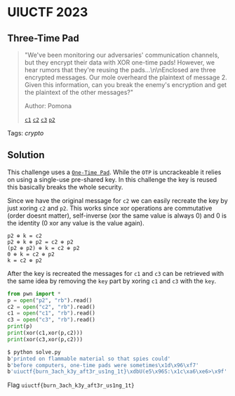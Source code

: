 # UIUCTF 2023

## Three-Time Pad

> "We've been monitoring our adversaries' communication channels, but they encrypt their data with XOR one-time pads! However, we hear rumors that they're reusing the pads...\n\nEnclosed are three encrypted messages. Our mole overheard the plaintext of message 2. Given this information, can you break the enemy's encryption and get the plaintext of the other messages?"
>
>  Author: Pomona
>
> [`c1`](c1)
> [`c2`](c2)
> [`c3`](c3)
> [`p2`](p2)

Tags: _crypto_

## Solution
This challenge uses a [`One-Time Pad`](https://en.wikipedia.org/wiki/One-time_pad). While the `OTP` is uncrackeable it relies on using a single-use pre-shared key. In this challenge the key is reused this basically breaks the whole security.

Since we have the original message for `c2` we can easily recreate the key by just xoring  `c2` and `p2`. This works since xor operations are commutative (order doesnt matter), self-inverse (xor the same value is always 0) and 0 is the identity (0 xor any value is the value again).

`p2 ⊕ k = c2`\
`p2 ⊕ k ⊕ p2 = c2 ⊕ p2`\
`(p2 ⊕ p2) ⊕ k = c2 ⊕ p2`\
`0 ⊕ k = c2 ⊕ p2`\
`k = c2 ⊕ p2`

After the key is recreated the messages for `c1` and `c3` can be retrieved with the same idea by removing the `key` part by xoring `c1` and `c3` with the `key`.

```python
from pwn import *
p = open("p2", "rb").read()
c2 = open("c2", "rb").read()
c1 = open("c1", "rb").read()
c3 = open("c3", "rb").read()
print(p)
print(xor(c1,xor(p,c2)))
print(xor(c3,xor(p,c2)))
```

```bash
$ python solve.py
b'printed on flammable material so that spies could'
b'before computers, one-time pads were sometimes\x1d\x96\xf7'
b'uiuctf{burn_3ach_k3y_aft3r_us1ng_1t}\xdbU(e5\x96S:\x1c\xa6\xe6>\x9f'
```

Flag `uiuctf{burn_3ach_k3y_aft3r_us1ng_1t}`